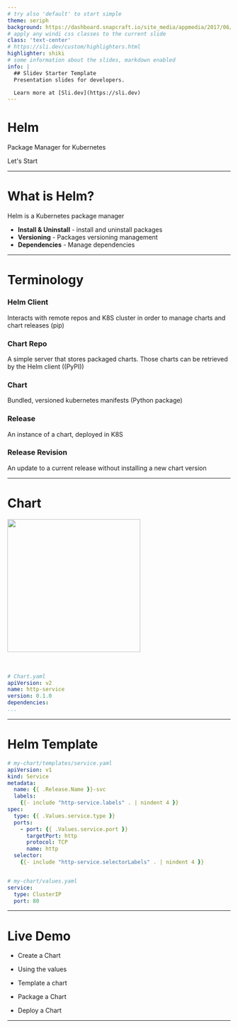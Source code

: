 ```yaml
---
# try also 'default' to start simple
theme: seriph
background: https://dashboard.snapcraft.io/site_media/appmedia/2017/06/helm.png
# apply any windi css classes to the current slide
class: 'text-center'
# https://sli.dev/custom/highlighters.html
highlighter: shiki
# some information about the slides, markdown enabled
info: |
  ## Slidev Starter Template
  Presentation slides for developers.

  Learn more at [Sli.dev](https://sli.dev)
---
```


# Helm

Package Manager for Kubernetes

<div class="pt-12">
  <span @click="$slidev.nav.next" class="px-2 p-1 rounded cursor-pointer" hover="bg-white bg-opacity-10">
    Let's Start <carbon:arrow-right class="inline"/>
  </span>
</div>

<!--
The last comment block of each slide will be treated as slide notes. It will be visible and editable in Presenter Mode along with the slide. [Read more in the docs](https://sli.dev/guide/syntax.html#notes)
-->

---

# What is Helm?

Helm is a Kubernetes package manager

<ul>
  <li v-click=1><b>Install & Uninstall</b> - install and uninstall packages</li>
  <li v-click=2><b>Versioning</b> - Packages versioning management</li>
  <li v-click=3><b>Dependencies</b> - Manage dependencies</li>
</ul>

---

# Terminology

### Helm Client

Interacts with remote repos and K8S cluster in order to manage charts and chart releases (pip)

### Chart Repo

A simple server that stores packaged charts. Those charts can be retrieved by the Helm client ((PyPI))

### Chart

Bundled, versioned kubernetes manifests (Python package)

### Release

An instance of a chart, deployed in K8S

### Release Revision

An update to a current release without installing a new chart version

---

# Chart

<img src="chart.png" width="300" height="300">
<br/>
<br/>
<br/>

```yaml {all|2|3|4|5|all}
# Chart.yaml
apiVersion: v2
name: http-service
version: 0.1.0
dependencies: 
...
```

---

# Helm Template

```yaml {all|1-16|19-22|9|21|11|22|all}
# my-chart/templates/service.yaml
apiVersion: v1
kind: Service
metadata:
  name: {{ .Release.Name }}-svc
  labels:
    {{- include "http-service.labels" . | nindent 4 }}
spec:
  type: {{ .Values.service.type }}
  ports:
    - port: {{ .Values.service.port }}
      targetPort: http
      protocol: TCP
      name: http
  selector:
    {{- include "http-service.selectorLabels" . | nindent 4 }}


# my-chart/values.yaml
service:
  type: ClusterIP
  port: 80
```
---

# Live Demo

- Create a Chart

- Using the values

- Template a chart

- Package a Chart

- Deploy a Chart

---

